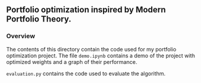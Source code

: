 ## Portfolio optimization inspired by Modern Portfolio Theory.
### Overview
The contents of this directory contain the code used for my portfolio optimization project.
The file `demo.ipynb` contains a demo of the project with optimized weights and a graph of their performance.

`evaluation.py` contains the code used to evaluate the algorithm. 


